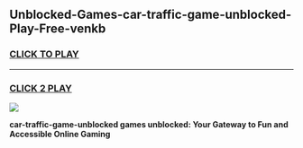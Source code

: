 
## Unblocked-Games-car-traffic-game-unblocked-Play-Free-venkb
<h3>
<a href="https://premium76.site?title=car-traffic-game-unblocked&ref=23A">CLICK TO PLAY</a></h3>
<hr>

<h3>
<a href="https://premium76.site?title=car-traffic-game-unblocked&ref=23A">CLICK 2 PLAY</a>
  
</h3>

<a href="https://premium76.site?title=car-traffic-game-unblocked&ref=23A"><img src="https://clearcache.store/games.png"></a>


**car-traffic-game-unblocked games unblocked: Your Gateway to Fun and Accessible Online Gaming**
